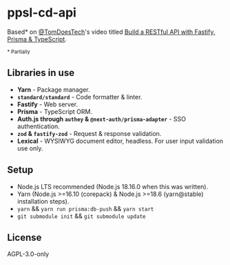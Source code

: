# ppsl-cd-api

Based\* on [@TomDoesTech](https://github.com/TomDoesTech)'s video titled [Build a RESTful API with Fastify, Prisma & TypeScript](https://www.youtube.com/watch?v=LMoMHP44-xM).

<small>\* Partially</small>

## Libraries in use

* **Yarn** - Package manager.
* **`standard/standard`** - Code formatter & linter.
* **Fastify** - Web server.
* **Prisma** - TypeScript ORM.
* **Auth.js through `authey` & `@next-auth/prisma-adapter`** - SSO authentication.
* **`zod` & `fastify-zod`** - Request & response validation.
* **Lexical** - WYSIWYG document editor, headless. For user input validation use only.

## Setup

* Node.js LTS recommended (Node.js 18.16.0 when this was written).
* Yarn (Node.js >=16.10 (corepack) & Node.js >=18.6 (yarn@stable) installation steps).
* `yarn` && `yarn run prisma:db-push` && `yarn start`
* `git submodule init` && `git submodule update`

## License

AGPL-3.0-only
